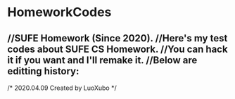 # HomeworkCodes
//SUFE Homework (Since 2020).
//Here's my test codes about SUFE CS Homework.
//You can hack it if you want and I'll remake it.
//Below are editting history:
-----------------------------------------------------------------------------------------------------------------------------------------------
/*
  2020.04.09
  Created by LuoXubo
*/
